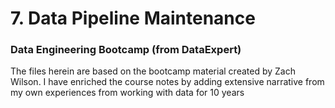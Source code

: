 # 7. Data Pipeline Maintenance
### Data Engineering Bootcamp (from DataExpert)

The files herein are based on the bootcamp material created by Zach Wilson.
I have enriched the course notes by adding extensive narrative from my own experiences from working with data for 10 years
